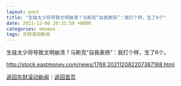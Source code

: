 ```yaml
---
layout: post
title: "生娃太少将导致文明崩溃？马斯克“自我表扬”：我打个样，生了6个"
date: 2021-12-08 20:31:59 +0800
categories: emnews
tags: 东财滚动新闻
---
```


生娃太少将导致文明崩溃？马斯克“自我表扬”：我打个样，生了6个。

<http://stock.eastmoney.com/news/1768,202112082207387188.html>

[返回东财滚动新闻](//finews.withounder.com/emnews/)｜[返回首页](//finews.withounder.com/)